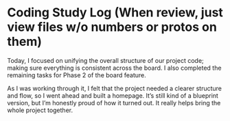 # Coding Study Log (When review, just view files w/o numbers or protos on them)

Today, I focused on unifying the overall structure of our project code; making sure everything is consistent across the board. I also completed the remaining tasks for Phase 2 of the board feature.

As I was working through it, I felt that the project needed a clearer structure and flow, so I went ahead and built a homepage. It’s still kind of a blueprint version, but I’m honestly proud of how it turned out. It really helps bring the whole project together.

<!-- I received a message from MinebeaMitsumi, letting me know I passed their overseas sales interview. If I take the job, I’d be starting in August.; 2025.07.21 -->